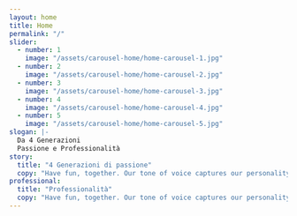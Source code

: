 ```yaml
---
layout: home
title: Home
permalink: "/"
slider:
  - number: 1
    image: "/assets/carousel-home/home-carousel-1.jpg"
  - number: 2
    image: "/assets/carousel-home/home-carousel-2.jpg"
  - number: 3
    image: "/assets/carousel-home/home-carousel-3.jpg"
  - number: 4
    image: "/assets/carousel-home/home-carousel-4.jpg"
  - number: 5
    image: "/assets/carousel-home/home-carousel-5.jpg"
slogan: |-
  Da 4 Generazioni
  Passione e Professionalità
story:
  title: "4 Generazioni di passione"
  copy: "Have fun, together. Our tone of voice captures our personality and represents it in language. Fantastic teams are made up of empowered individuals. Leave a meaningful mark."
professional:
  title: "Professionalità"
  copy: "Have fun, together. Our tone of voice captures our personality and represents it in language. Fantastic teams are made up of empowered individuals. Leave a meaningful mark."
---
```


